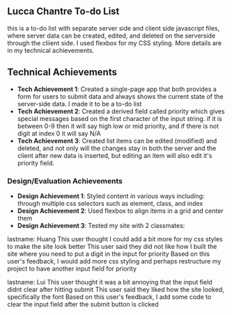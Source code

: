 ## Lucca Chantre To-do List
this is a to-do list with separate server side and client side javascript files, where server data can be created, edited, and deleted on the serverside through the cliient side. I used flexbox for my CSS styling. More details are in my technical achievements.

## Technical Achievements
- **Tech Achievement 1**: Created a single-page app that both provides a form for users to submit data and always shows the current state of the server-side data. I made it to be a to-do list 
- **Tech Achievement 2**: Created a derived field called priority which gives special messages based on the first character of the input string. if it is between 0-9 then it will say high low or mid priority, and if there is not digit at index 0 it will say N/A
- **Tech Achievement 3**: Created list items can be edited (modified) and deleted, and not only will the changes stay in both the server and the client after new data is inserted, but editing an item will also edit it's priority field.

### Design/Evaluation Achievements
- **Design Achievement 1**: Styled content in various ways including: through multiple css selectors such as element, class, and index
- **Design Achievement 2**: Used flexbox to align items in a grid and center them
- **Design Achievement 3**: Tested my site with 2 classmates:

lastname: Huang
This user thought I could add a bit more for my css styles to make the site look better
This user said they did not like how I built the site where you need to put a digit in the input for priority
Based on this user's feedback, I would add more css styling and perhaps restructure my project to have another input field for priority

lastname: Lui
This user thought it was a bit annoying that the input field didnt clear after hitting submit
This user said they liked how the site looked, specifically the font
Based on this user's feedback, I add some code to clear the input field after the submit button is clicked
